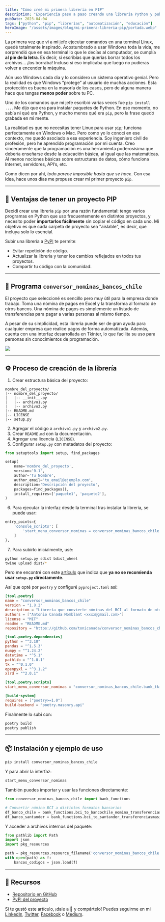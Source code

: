 ```yaml
---
title: "Cómo creé mi primera librería en PIP"
description: "Experiencia paso a paso creando una librería Python y publicándola en PyPI, con ejemplos de uso reales."
pubDate: 2023-04-04
tags: ["python", "pip", "librerías", "automatización", "educación"]
heroImage: "/assets/images/blog/mi-primera-libreria-pip/portada.webp"
---
```


La primera vez que vi a mi jefe ejecutar comandos en una terminal Linux, quedé totalmente inspirado. Acostumbrado a usar Windows toda la vida, me sorprendió que en esa terminal lo que le decías al computador, se cumplía **al pie de la letra**. Es decir, si escribías que querías borrar todos los archivos… ¡los borraba! Incluso si eso implicaba que luego no pudieras volver a encender la máquina.

Aún uso Windows cada día y lo considero un sistema operativo genial. Pero la realidad es que Windows “protege” al usuario de muchas acciones. Esta protección es buena en la mayoría de los casos, pero de alguna manera hace que tengas **menos poder** sobre tu PC.

Uno de los comandos que mi jefe escribió varias veces fue `pip install ...`. Me dijo que era para instalar paquetes de Python. En ese momento, no sabía ni qué era Python, y mucho menos qué era `pip`, pero la frase quedó grabada en mi mente.

La realidad es que no necesitas tener Linux para usar `pip`; funciona perfectamente en Windows o Mac. Pero como yo lo conocí en ese contexto, me quedó asociado a esa experiencia. Soy ingeniero civil de profesión, pero he aprendido programación por mi cuenta. Creo sinceramente que la programación es una herramienta poderosísima que debería enseñarse desde la educación básica, al igual que las matemáticas. Al menos nociones básicas sobre estructuras de datos, cómo funciona Internet, servidores, API’s, etc.

Como dicen por ahí, *todo parece imposible hasta que se hace*. Con esa idea, hace unos días me propuse crear mi primer proyecto `pip`.

---

## 🚀 Ventajas de tener un proyecto PIP

Decidí crear una librería `pip` por una razón fundamental: tengo varios programas en Python que uso frecuentemente en distintos proyectos, y necesito poder **importarlos fácilmente** sin copiar el código en cada uno. Mi objetivo es que cada carpeta de proyecto sea "aislable", es decir, que incluya solo lo esencial.

Subir una librería a [PyPI](https://pypi.org/) te permite:

- Evitar repetición de código.
- Actualizar la librería y tener los cambios reflejados en todos tus proyectos.
- Compartir tu código con la comunidad.

---

## 💼 Programa `conversor_nominas_bancos_chile`

El proyecto que seleccioné es sencillo pero muy útil para la empresa donde trabajo. Toma una nómina de pagos en Excel y la transforma al formato de otros bancos. Una nómina de pagos es simplemente un listado de transferencias para pagar a varias personas al mismo tiempo.

A pesar de su simplicidad, esta librería puede ser de gran ayuda para cualquier empresa que realice pagos de forma automatizada. Además, cuenta con una interfaz desarrollada en Tkinter, lo que facilita su uso para personas sin conocimientos de programación.

![](https://cdn.hashnode.com/res/hashnode/image/upload/v1680576506635/c3c1b1f6-0f31-4055-bd95-aebc3755e5f4.png)

---

## ⚙️ Proceso de creación de la librería

1. Crear estructura básica del proyecto:

```plaintext
nombre_del_proyecto/
|-- nombre_del_proyecto/
|   |-- __init__.py
|   |-- archivo1.py
|   |-- archivo2.py
|-- README.md
|-- LICENSE
|-- setup.py
```

2. Agregar el código a `archivo1.py` y `archivo2.py`.
3. Crear `README.md` con la documentación.
4. Agregar una licencia (`LICENSE`).
5. Configurar `setup.py` con metadatos del proyecto:

```python
from setuptools import setup, find_packages

setup(
    name='nombre_del_proyecto',
    version='0.1',
    author='Tu Nombre',
    author_email='tu_email@ejemplo.com',
    description='Descripción del proyecto',
    packages=find_packages(),
    install_requires=['paquete1', 'paquete2'],
)
```

6. Para ejecutar la interfaz desde la terminal tras instalar la librería, se puede usar:

```python
entry_points={
    'console_scripts': [
        'start_menu_conversor_nominas = conversor_nominas_bancos_chile.bank_tkinter_menu:iniciar_menu'
    ]
},
```

7. Para subirlo inicialmente, usé:

```bash
python setup.py sdist bdist_wheel
twine upload dist/*
```

Pero me encontré con este [artículo](https://blog.ganssle.io/articles/2021/10/setup-py-deprecated.html) que indica que **ya no se recomienda usar `setup.py` directamente**.

Así que opté por `poetry` y configuré `pyproject.toml` así:

```toml
[tool.poetry]
name = "conversor_nominas_bancos_chile"
version = "1.8.2"
description = "Librería que convierte nóminas del BCI al formato de otros bancos."
authors = ["Antonio Canada Momblant <xxxx@gmail.com>"]
license = "MIT"
readme = "README.md"
repository = "https://github.com/tonicanada/conversor_nominas_bancos_chile"

[tool.poetry.dependencies]
python = "^3.10"
pandas = "^1.5.3"
numpy = "^1.24.2"
datetime = "^5.1"
pathlib = "^1.0.1"
tk = "^0.1.0"
openpyxl = "^3.1.2"
xlrd = "^2.0.1"

[tool.poetry.scripts]
start_menu_conversor_nominas = "conversor_nominas_bancos_chile.bank_tkinter_menu:iniciar_menu"

[build-system]
requires = ["poetry>=1.0"]
build-backend = "poetry.masonry.api"
```

Finalmente lo subí con:

```bash
poetry build
poetry publish
```

---

## 📦 Instalación y ejemplo de uso

```bash
pip install conversor_nominas_bancos_chile
```

Y para abrir la interfaz:

```bash
start_menu_conversor_nominas
```

También puedes importar y usar las funciones directamente:

```python
from conversor_nominas_bancos_chile import bank_functions

# Convertir nómina BCI a distintos formatos bancarios
df_banco_chile = bank_functions.bci_to_bancochile_nomina_transferencias(...)
df_banco_santander = bank_functions.bci_to_santander_transferenciasmasivas(...)
```

Y acceder a archivos internos del paquete:

```python
from pathlib import Path
import json
import pkg_resources

path = pkg_resources.resource_filename('conversor_nominas_bancos_chile', 'bancos_codigos.json')
with open(path) as f:
    bancos_codigos = json.load(f)
```

---

## 🔗 Recursos

- [Repositorio en GitHub](https://github.com/tonicanada/conversor_nominas_bancos_chile)
- [PyPI del proyecto](https://pypi.org/project/conversor-nominas-bancos-chile/)

Si te gustó este artículo, ¡dale a 👏 y compártelo! Puedes seguirme en mi [LinkedIn](https://www.linkedin.com/in/canadamomblant/), [Twitter](https://twitter.com/toni_canada), [Facebook](https://www.facebook.com/toni.canada) o [Medium](https://tonicanada.medium.com/).

